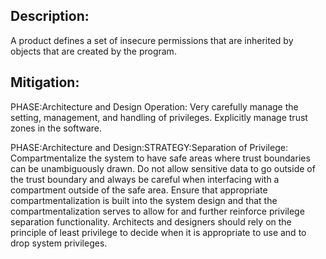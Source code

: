 ## Description:

A product defines a set of insecure permissions that are inherited by objects that are created by the program.



## Mitigation:


PHASE:Architecture and Design Operation:
Very carefully manage the setting, management, and handling of privileges. Explicitly manage trust zones in the software.

PHASE:Architecture and Design:STRATEGY:Separation of Privilege:
Compartmentalize the system to have safe areas where trust boundaries can be unambiguously drawn. Do not allow sensitive data to go outside of the trust boundary and always be careful when interfacing with a compartment outside of the safe area. Ensure that appropriate compartmentalization is built into the system design and that the compartmentalization serves to allow for and further reinforce privilege separation functionality. Architects and designers should rely on the principle of least privilege to decide when it is appropriate to use and to drop system privileges.


